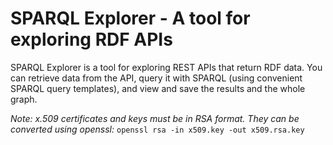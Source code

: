 # SPARQL Explorer - A tool for exploring RDF APIs

SPARQL Explorer is a tool for exploring REST APIs that return RDF data. You can retrieve data from the API, query it with SPARQL (using convenient SPARQL query templates), and view and save the results and the whole graph.

_Note: x.509 certificates and keys must be in RSA format. They can be converted using openssl:_ 
`openssl rsa -in x509.key -out x509.rsa.key`

